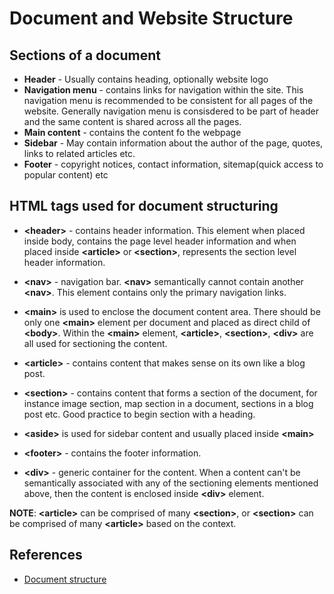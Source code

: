 # Document and Website Structure

## Sections of a document

* **Header** - Usually contains heading, optionally website logo
* **Navigation menu** - contains links for navigation within the site. This navigation menu is recommended to be consistent for all pages of the website. Generally navigation menu is consisdered to be part of header and the same content is shared across all the pages.
* **Main content** - contains the content fo the webpage
* **Sidebar** - May contain information about the author of the page, quotes, links to related articles etc.
* **Footer** - copyright notices, contact information, sitemap(quick access to popular content) etc

## HTML tags used for document structuring

* **&lt;header&gt;** - contains header information. This element when placed inside body, contains the page level header information and when placed inside **&lt;article&gt;** or **&lt;section&gt;**, represents the section level header information.

* **&lt;nav&gt;** - navigation bar. **&lt;nav&gt;** semantically cannot contain another **&lt;nav&gt;**. This element contains only the primary navigation links.

* **&lt;main&gt;** is used to enclose the document content area. There should be only one **&lt;main&gt;** element per document and placed as direct child of **&lt;body&gt;**. Within the **&lt;main&gt;** element, **&lt;article&gt;**, **&lt;section&gt;**, **&lt;div&gt;** are all used for sectioning the content.

* **&lt;article&gt;** - contains content that makes sense on its own like a blog post.

* **&lt;section&gt;** - contains content that forms a section of the document, for instance image section, map section in a document, sections in a blog post etc. Good practice to begin section with a heading.

* **&lt;aside&gt;** is used for sidebar content and usually placed inside **&lt;main&gt;**

* **&lt;footer&gt;** - contains the footer information.

* **&lt;div&gt;** - generic container for the content. When a content can't be semantically associated with any of the sectioning elements mentioned above, then the content is enclosed inside **&lt;div&gt;** element.

**NOTE**: **&lt;article&gt;** can be comprised of many **&lt;section&gt;**, or **&lt;section&gt;** can be comprised of many **&lt;article&gt;** based on the context.

## References

* [Document structure](https://developer.mozilla.org/en-US/docs/Learn/HTML/Introduction_to_HTML/Document_and_website_structure)
